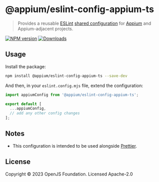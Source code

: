 # @appium/eslint-config-appium-ts

> Provides a reusable [ESLint](http://eslint.org/) [shared configuration](http://eslint.org/docs/developer-guide/shareable-configs) for [Appium](https://github.com/appium/appium) and Appium-adjacent projects.

[![NPM version](http://img.shields.io/npm/v/@appium/eslint-config-appium-ts.svg)](https://npmjs.org/package/@appium/eslint-config-appium-ts)
[![Downloads](http://img.shields.io/npm/dm/@appium/eslint-config-appium-ts.svg)](https://npmjs.org/package/@appium/eslint-config-appium-ts)

## Usage

Install the package:

```bash
npm install @appium/eslint-config-appium-ts --save-dev
```

And then, in your `eslint.config.mjs` file, extend the configuration:

```js
import appiumConfig from '@appium/eslint-config-appium-ts';

export default [
  ...appiumConfig,
  // add any other config changes 
];
```

## Notes

- This configuration is intended to be used alongside [Prettier](https://www.npmjs.com/package/prettier).

## License

Copyright © 2023 OpenJS Foundation. Licensed Apache-2.0
